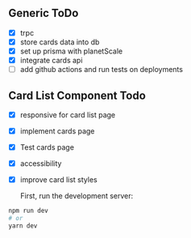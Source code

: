## Generic ToDo

- [x] trpc
- [x] store cards data into db
- [x] set up prisma with planetScale
- [x] integrate cards api
- [ ] add github actions and run tests on deployments

## Card List Component Todo

- [x] responsive for card list page
- [x] implement cards page
- [x] Test cards page
- [x] accessibility
- [x] improve card list styles     
     
     First, run the development server:

```bash
npm run dev
# or
yarn dev
```
